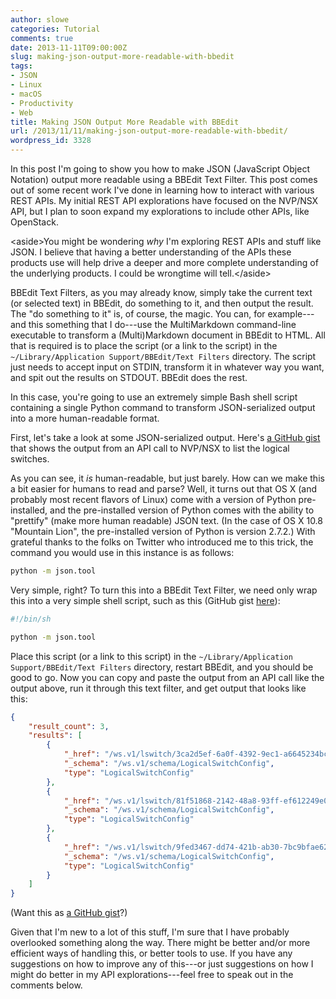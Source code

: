 ```yaml
---
author: slowe
categories: Tutorial
comments: true
date: 2013-11-11T09:00:00Z
slug: making-json-output-more-readable-with-bbedit
tags:
- JSON
- Linux
- macOS
- Productivity
- Web
title: Making JSON Output More Readable with BBEdit
url: /2013/11/11/making-json-output-more-readable-with-bbedit/
wordpress_id: 3328
---
```


In this post I'm going to show you how to make JSON (JavaScript Object Notation) output more readable using a BBEdit Text Filter. This post comes out of some recent work I've done in learning how to interact with various REST APIs. My initial REST API explorations have focused on the NVP/NSX API, but I plan to soon expand my explorations to include other APIs, like OpenStack.

&lt;aside&gt;You might be wondering _why_ I'm exploring REST APIs and stuff like JSON. I believe that having a better understanding of the APIs these products use will help drive a deeper and more complete understanding of the underlying products. I could be wrongtime will tell.&lt;/aside&gt;

BBEdit Text Filters, as you may already know, simply take the current text (or selected text) in BBEdit, do something to it, and then output the result. The "do something to it" is, of course, the magic. You can, for example---and this something that I do---use the MultiMarkdown command-line executable to transform a (Multi)Markdown document in BBEdit to HTML. All that is required is to place the script (or a link to the script) in the `~/Library/Application Support/BBEdit/Text Filters` directory. The script just needs to accept input on STDIN, transform it in whatever way you want, and spit out the results on STDOUT. BBEdit does the rest.

In this case, you're going to use an extremely simple Bash shell script containing a single Python command to transform JSON-serialized output into a more human-readable format.

First, let's take a look at some JSON-serialized output. Here's [a GitHub gist][gist-1] that shows the output from an API call to NVP/NSX to list the logical switches.

As you can see, it _is_ human-readable, but just barely. How can we make this a bit easier for humans to read and parse? Well, it turns out that OS X (and probably most recent flavors of Linux) come with a version of Python pre-installed, and the pre-installed version of Python comes with the ability to "prettify" (make more human readable) JSON text. (In the case of OS X 10.8 "Mountain Lion", the pre-installed version of Python is version 2.7.2.) With grateful thanks to the folks on Twitter who introduced me to this trick, the command you would use in this instance is as follows:

```sh
python -m json.tool
```

Very simple, right? To turn this into a BBEdit Text Filter, we need only wrap this into a very simple shell script, such as this (GitHub gist [here][gist-2]):

```bash
#!/bin/sh

python -m json.tool
```

Place this script (or a link to this script) in the `~/Library/Application Support/BBEdit/Text Filters` directory, restart BBEdit, and you should be good to go. Now you can copy and paste the output from an API call like the output above, run it through this text filter, and get output that looks like this:

```json
{
    "result_count": 3, 
    "results": [
        {
            "_href": "/ws.v1/lswitch/3ca2d5ef-6a0f-4392-9ec1-a6645234bc55", 
            "_schema": "/ws.v1/schema/LogicalSwitchConfig", 
            "type": "LogicalSwitchConfig"
        }, 
        {
            "_href": "/ws.v1/lswitch/81f51868-2142-48a8-93ff-ef612249e025", 
            "_schema": "/ws.v1/schema/LogicalSwitchConfig", 
            "type": "LogicalSwitchConfig"
        }, 
        {
            "_href": "/ws.v1/lswitch/9fed3467-dd74-421b-ab30-7bc9bfae6248", 
            "_schema": "/ws.v1/schema/LogicalSwitchConfig", 
            "type": "LogicalSwitchConfig"
        }
    ]
}
```

(Want this as [a GitHub gist][gist-3]?)

Given that I'm new to a lot of this stuff, I'm sure that I have probably overlooked something along the way. There might be better and/or more efficient ways of handling this, or better tools to use. If you have any suggestions on how to improve any of this---or just suggestions on how I might do better in my API explorations---feel free to speak out in the comments below.

[gist-1]: https://gist.github.com/scottslowe/7370184
[gist-2]: https://gist.github.com/scottslowe/7364842
[gist-3]: https://gist.github.com/scottslowe/7370142
